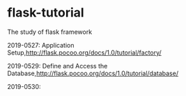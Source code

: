 # flask-tutorial
The study of flask framework

2019-0527: Application Setup,<http://flask.pocoo.org/docs/1.0/tutorial/factory/>

2019-0529: Define and Access the Database,<http://flask.pocoo.org/docs/1.0/tutorial/database/>

2019-0530: 